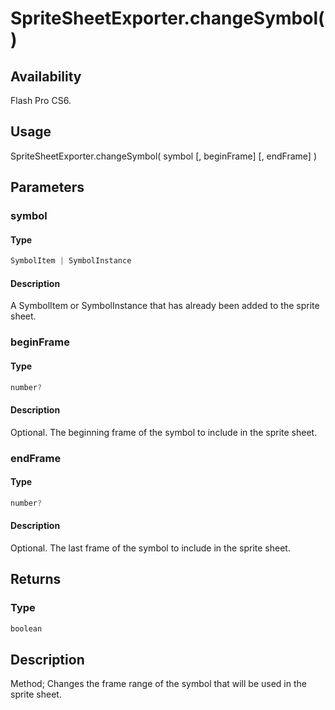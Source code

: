 # SpriteSheetExporter.changeSymbol()

## Availability

Flash Pro CS6.

## Usage

SpriteSheetExporter.changeSymbol( symbol [, beginFrame] [, endFrame] )

## Parameters

### **symbol**

#### Type

```typescript
SymbolItem | SymbolInstance
```

#### Description

A SymbolItem or SymbolInstance that has already been added to the sprite sheet.

### **beginFrame**

#### Type

```typescript
number?
```

#### Description

Optional. The beginning frame of the symbol to include in the sprite sheet.

### **endFrame**

#### Type

```typescript
number?
```

#### Description

Optional. The last frame of the symbol to include in the sprite sheet.

## Returns

### Type

```typescript
boolean
```

## Description

Method; Changes the frame range of the symbol that will be used in the sprite sheet.

